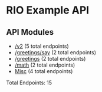 # RIO Example API

## API Modules
- [/v2](Public-API-Modules/v2-API.md) (5 total endpoints)
- [/greetings/say](Public-API-Modules/greetings-say-API.md) (2 total endpoints)
- [/greetings](Public-API-Modules/greetings-API.md) (2 total endpoints)
- [/math](Public-API-Modules/math-API.md) (2 total endpoints)
- [Misc](Public-API-Modules/Misc-API.md) (4 total endpoints)

Total Endpoints: 15
